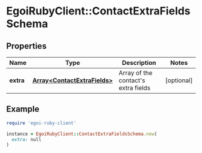 # EgoiRubyClient::ContactExtraFieldsSchema

## Properties

| Name | Type | Description | Notes |
| ---- | ---- | ----------- | ----- |
| **extra** | [**Array&lt;ContactExtraFields&gt;**](ContactExtraFields.md) | Array of the contact&#39;s extra fields | [optional] |

## Example

```ruby
require 'egoi-ruby-client'

instance = EgoiRubyClient::ContactExtraFieldsSchema.new(
  extra: null
)
```

